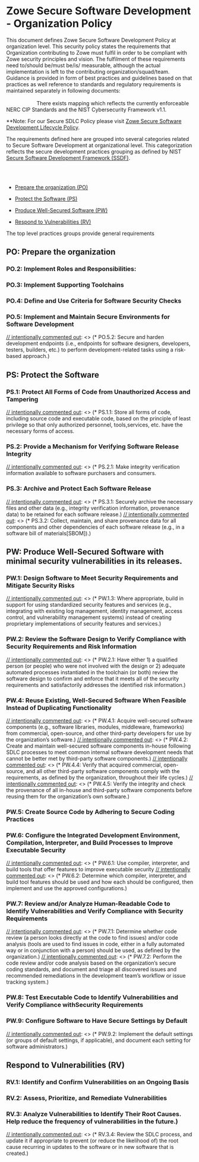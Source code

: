 # Zowe Secure Software Development - Organization Policy 

This document defines Zowe Secure Software Development Policy at organization level.
This security policy states the requirements that Organization contributing to Zowe must fulfil in order to be compliant
with Zowe security principles and vision. The fulfilment of these requirements need to/should be/must be/is/ measurable, 
although the actual implementation is left to the contributing organization/squad/team. Guidance is provided in form of
best practices and guidelines based on that practices as well reference to standards and regulatory requirements is 
maintained separately in following documents:       
<span style="visibility: hidden">#TODO@PZA: Provide links to the BPs, Guidelines and other related documents.</span>
There exists mapping which reflects the currently enforceable NERC CIP Standards and the NIST Cybersecurity Framework v1.1. 

**Note: For our Secure SDLC Policy please visit [Zowe Secure Software Development Lifecycle Policy](../Zowe-SSDPF-SDLC/Policy.md).  

The requirements defined here are grouped into several categories related to Secure Software Development at organizational level.
This categorization reflects the secure development practices grouping as defined by NIST [Secure Software Development Framework (SSDF)](https://csrc.nist.gov/Projects/ssdf).

<span style="visibility: hidden">#TODO@PZA: Discuss if all categories, subcategories and their structure reflect our needs. Maybe some should be skipped, moved etc.</span>
- [Prepare the organization (PO)](#prepare-the-organization)

[// intentionally commented out]: <> (*- PO.2: Implement Roles and Responsibilities:)
[// intentionally commented out]: <> (*- PO.3: Implement Supporting Toolchains)
[// intentionally commented out]: <> (*- PO.4: Define and Use Criteria for Software Security Checks)
[// intentionally commented out]: <> (*- PO.5: Implement and Maintain Secure Environments for Software Development)

  - [Protect the Software (PS)](#protect-the-software)

[// intentionally commented out]: <> (*PS.1: Protect All Forms of Code from Unauthorized Access and Tampering)

  - [Produce Well-Secured Software (PW)](#produce-well-secured-software)

[// intentionally commented out]: <> (PW.1: Design Software to Meet Security Requirements and Mitigate Security Risks)
[// intentionally commented out]: <> (PW.2: Review the Software Design to Verify Compliance with Security Requirements and Risk Information)
[// intentionally commented out]: <> (PW.4: Reuse Existing, Well-Secured Software When Feasible Instead of Duplicating Functionality)
[// intentionally commented out]: <> (PW.5: Create Source Code by Adhering to Secure Coding Practices)
[// intentionally commented out]: <> (PW.6: Configure the Integrated Development Environment, Compilation, Interpreter, and Build Processes to Improve Executable Security)
[// intentionally commented out]: <> (PW.7: Review and/or Analyze Human-Readable Code to Identify Vulnerabilities and Verify Compliance with Security Requirements)
[// intentionally commented out]: <> (PW.8: Test Executable Code to Identify Vulnerabilities and Verify Compliance withSecurity Requirements)
[// intentionally commented out]: <> (PW.9: Configure Software to Have Secure Settings by Default)

  - [Respond to Vulnerabilities (RV)](#respond-to-vulnerabilities)

[// intentionally commented out]: <> (RV.1: Identify and Confirm Vulnerabilities on an Ongoing Basis)
[// intentionally commented out]: <> (RV.2: Assess, Prioritize, and Remediate Vulnerabilities)
[// intentionally commented out]: <> (RV.3: Analyze Vulnerabilities to Identify Their Root Causes. Help reduce the frequency of vulnerabilities in the future.\))

The top level practices groups provide general requirements  


## PO: Prepare the organization

### PO.2: Implement Roles and Responsibilities:
[// intentionally commented out]: <> (* PO.2.1: Create new roles and alter responsibilities for existing roles as needed to encompass all parts of the SSDF. Periodically review and maintain the defined roles and responsibilities, updating them as needed)
[// intentionally commented out]: <> (* PO.2.2: Provide role-based training for all personnel with responsibilities that contribute to secure development. Periodically review personnel proficiency and role-based training, and update the training asneeded.)
[// intentionally commented out]: <> (* PO.2.3: Obtain upper management commitment to secure development, and convey that commitment to all with SSDF-related roles and responsibilities.)

### PO.3: Implement Supporting Toolchains
[// intentionally commented out]: <> (* PO.3.1: Specify which tools or tool types must or should be included in each toolchain to mitigate identified risks, as well as how the toolchain components are to be integrated with each other)
[// intentionally commented out]: <> (* PO.3.2: Follow recommended security practices deploying and maintaining tools and toolchains)
[// intentionally commented out]: <> (* PO.3.3: Configure tools to generate evidence and artifacts of their support of secure software development practices as defined by the organization.)

### PO.4: Define and Use Criteria for Software Security Checks
[// intentionally commented out]: <> (* PO.4.1: Define criteria for software security checks and track throughout the SDLC.)
[// intentionally commented out]: <> (* PO.4.2: Implement processes, mechanisms, etc. to gather and safeguard the necessary information in support of the criteria.)

### PO.5: Implement and Maintain Secure Environments for Software Development
[// intentionally commented out]: <> (* PO.5.1: Separate and protect each environment involved in software development.)
[// intentionally commented out]: <> (* PO.5.2: Secure and harden development endpoints (i.e., endpoints for software designers, developers, testers, builders, etc.\) to perform development-related tasks using a risk-based approach.)
    
## PS: Protect the Software
### PS.1: Protect All Forms of Code from Unauthorized Access and Tampering
[// intentionally commented out]: <> (* PS.1.1: Store all forms of code, including source code and executable code, based on the principle of least privilege so that only authorized personnel, tools,services, etc. have the necessary forms of access. 
### PS.2: Provide a Mechanism for Verifying Software Release Integrity
[// intentionally commented out]: <> (* PS.2.1: Make integrity verification information available to software purchasers and consumers.
### PS.3: Archive and Protect Each Software Release
[// intentionally commented out]: <> (* PS.3.1: Securely archive the necessary files and other data (e.g., integrity verification information, provenance data\) to be retained for each software release.)
[// intentionally commented out]: <> (* PS.3.2: Collect, maintain, and share provenance data for all components and other dependencies of each software release (e.g., in a software bill of materials[SBOM]\).)

## PW: Produce Well-Secured Software with minimal security vulnerabilities in its releases.
### PW.1: Design Software to Meet Security Requirements and Mitigate Security Risks
[// intentionally commented out]: <> (* PW.1.1: Use forms of risk modeling, such as threat modeling, attack modeling, or attack surface mapping, to help assess the security risk for the software.)
[// intentionally commented out]: <> (* PW.1.2: Document the software’s security requirements, risks, and design decisions.)
[// intentionally commented out]: <> (* PW.1.3: Where appropriate, build in support for using standardized security features and services (e.g., integrating with existing log management, identity management, access control, and vulnerability management systems\) instead of creating proprietary implementations of security features and services.)

### PW.2: Review the Software Design to Verify Compliance with Security Requirements and Risk Information
[// intentionally commented out]: <> (* PW.2.1: Have either 1\) a qualified person (or people\) who were not involved with the design or 2\) adequate automated processes instantiated in the toolchain (or both\) review the software design to confirm and enforce that it meets all of the security requirements and satisfactorily addresses the identified risk information.)

### PW.4: Reuse Existing, Well-Secured Software When Feasible Instead of Duplicating Functionality
[// intentionally commented out]: <> (* PW.4.1: Acquire well-secured software components (e.g., software libraries, modules, middleware, frameworks\) from commercial, open-source, and other third-party developers for use by the organization’s software.)
[// intentionally commented out]: <> (* PW.4.2: Create and maintain well-secured software components in-house following SDLC processes to meet common internal software development needs that cannot be better met by third-party software components.)
[// intentionally commented out]: <> (* PW.4.4: Verify that acquired commercial, open-source, and all other third-party software components comply with the requirements, as defined by the organization, throughout their life cycles.)
[// intentionally commented out]: <> (* PW.4.5: Verify the integrity and check the provenance of all in-house and third-party software components before reusing them for the organization’s own software.)

### PW.5: Create Source Code by Adhering to Secure Coding Practices 
[// intentionally commented out]: <> (* PW.5.1: Follow all secure coding practices that are appropriate to the development languages and environment to meet the organization’s requirements.)

### PW.6: Configure the Integrated Development Environment, Compilation, Interpreter, and Build Processes to Improve Executable Security
[// intentionally commented out]: <> (* PW.6.1: Use compiler, interpreter, and build tools that offer features to improve executable security
[// intentionally commented out]: <> (* PW.6.2: Determine which compiler, interpreter, and build tool features should be used and how each should be configured, then implement and use the approved configurations.)

### PW.7: Review and/or Analyze Human-Readable Code to Identify Vulnerabilities and Verify Compliance with Security Requirements
[// intentionally commented out]: <> (* PW.7.1: Determine whether code review (a person looks directly at the code to find issues\) and/or code analysis (tools are used to find issues in code, either in a fully automated way or in conjunction with a person\) should be used, as defined by the organization.)
[// intentionally commented out]: <> (* PW.7.2: Perform the code review and/or code analysis based on the organization’s secure coding standards, and document and triage all discovered issues and recommended remediations in the development team’s workflow or issue tracking system.)

### PW.8: Test Executable Code to Identify Vulnerabilities and Verify Compliance withSecurity Requirements
[// intentionally commented out]: <> (* PW.8.1: Determine if executable code testing should be performed to identify and eliminate classes of vulnerabilities not covered by previous reviews, analysis, or testing, and if so, which types should be used.)
[// intentionally commented out]: <> (* PW.8.2: Design the tests, perform the testing, and document the results, including documenting and triaging all discovered issues and recommended remediations in the development team’s workflow or issue tracking system.)

### PW.9: Configure Software to Have Secure Settings by Default
[// intentionally commented out]: <> (* PW.9.1: Define a secure baseline by determining how to configure each setting that has an effect on security so that the default settings are secure and do not weaken the security functions provided by the platform, network infrastructure, or services.)
[// intentionally commented out]: <> (* PW.9.2: Implement the default settings (or groups of default settings, if applicable\), and document each setting for software administrators.)

## Respond to Vulnerabilities (RV)
### RV.1: Identify and Confirm Vulnerabilities on an Ongoing Basis
[// intentionally commented out]: <> (* RV.1.1: Gather information from purchasers, consumers, and public sources on potential vulnerabilities in the software and third-party components that the software uses, and investigate all credible reports.)
[// intentionally commented out]: <> (* RV.1.2: Review, analyze, and/or test the software’s code to identify or confirm the presence of previously undetected vulnerabilities.)
[// intentionally commented out]: <> (* RV.1.3: Have a policy that addresses vulnerability disclosure and remediation, and implement the roles, responsibilities, and processes needed to support that policy.)

### RV.2: Assess, Prioritize, and Remediate Vulnerabilities
[// intentionally commented out]: <> (* RV.2.1: Analyze each vulnerability to gather sufficient information to plan its remediation.)  
[// intentionally commented out]: <> (* RV.2.2: Develop and implement a remediation plan for each vulnerability.)

### RV.3: Analyze Vulnerabilities to Identify Their Root Causes. Help reduce the frequency of vulnerabilities in the future.)
[// intentionally commented out]: <> (* RV.3.1: Analyze all identified vulnerabilities to determine the root cause of each vulnerability.)
[// intentionally commented out]: <> (* RV.3.2: Analyze the root causes over time to identify patterns, such as a particular secure coding practice not being followed consistently.)
[// intentionally commented out]: <> (* RV.3.3: Review the software for similar vulnerabilities, and proactively fix them rather than waiting for external reports.)
[// intentionally commented out]: <> (* RV.3.4: Review the SDLC process, and update it if appropriate to prevent (or reduce the likelihood of\) the root cause recurring in updates to the software or in new software that is created.)
